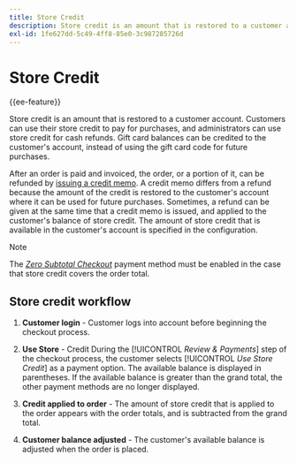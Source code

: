 ```yaml
---
title: Store Credit
description: Store credit is an amount that is restored to a customer account. Customers can use their store credit to pay for purchases, and administrators can use store credit for cash refunds.
exl-id: 1fe627dd-5c49-4ff8-85e0-3c987285726d
---
```

# Store Credit

{{ee-feature}}

Store credit is an amount that is restored to a customer account. Customers can use their store credit to pay for purchases, and administrators can use store credit for cash refunds. Gift card balances can be credited to the customer's account, instead of using the gift card code for future purchases.

After an order is paid and invoiced, the order, or a portion of it, can be refunded by [issuing a credit memo](../stores-purchase/credit-memo-create.md). A credit memo differs from a refund because the amount of the credit is restored to the customer's account where it can be used for future purchases. Sometimes, a refund can be given at the same time that a credit memo is issued, and applied to the customer's balance of store credit. The amount of store credit that is available in the customer's account is specified in the configuration.

>[!NOTE]
>
> The [_Zero Subtotal Checkout_](../stores-purchase/zero-subtotal-checkout.md) payment method must be enabled in the case that store credit covers the order total.

## Store credit workflow

1. **Customer login** - Customer logs into account before beginning the checkout process.

1. **Use Store** - Credit During the [!UICONTROL _Review & Payments_] step of the checkout process, the customer selects [!UICONTROL _Use Store Credit_] as a payment option. The available balance is displayed in parentheses. If the available balance is greater than the grand total, the other payment methods are no longer displayed.

1. **Credit applied to order** - The amount of store credit that is applied to the order appears with the order totals, and is subtracted from the grand total.

1. **Customer balance adjusted** - The customer's available balance is adjusted when the order is placed.
